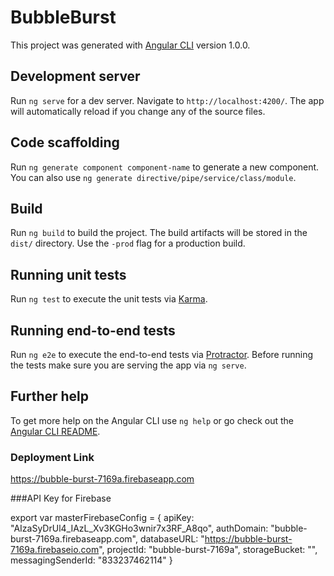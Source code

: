 # BubbleBurst

This project was generated with [Angular CLI](https://github.com/angular/angular-cli) version 1.0.0.

## Development server

Run `ng serve` for a dev server. Navigate to `http://localhost:4200/`. The app will automatically reload if you change any of the source files.

## Code scaffolding

Run `ng generate component component-name` to generate a new component. You can also use `ng generate directive/pipe/service/class/module`.

## Build

Run `ng build` to build the project. The build artifacts will be stored in the `dist/` directory. Use the `-prod` flag for a production build.

## Running unit tests

Run `ng test` to execute the unit tests via [Karma](https://karma-runner.github.io).

## Running end-to-end tests

Run `ng e2e` to execute the end-to-end tests via [Protractor](http://www.protractortest.org/).
Before running the tests make sure you are serving the app via `ng serve`.

## Further help

To get more help on the Angular CLI use `ng help` or go check out the [Angular CLI README](https://github.com/angular/angular-cli/blob/master/README.md).

### Deployment Link
https://bubble-burst-7169a.firebaseapp.com

###API Key for Firebase

export var masterFirebaseConfig = {
  apiKey: "AIzaSyDrUl4_IAzL_Xv3KGHo3wnir7x3RF_A8qo",
  authDomain: "bubble-burst-7169a.firebaseapp.com",
  databaseURL: "https://bubble-burst-7169a.firebaseio.com",
  projectId: "bubble-burst-7169a",
  storageBucket: "",
  messagingSenderId: "833237462114"
}
